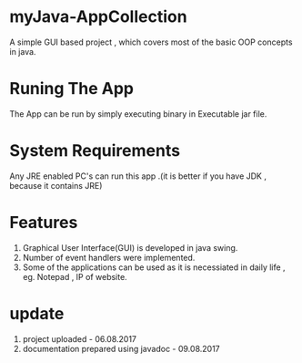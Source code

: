 # myJava-AppCollection
A simple GUI based project , which covers most of the basic OOP concepts in java.

# Runing The App
The App can be run by simply executing binary in Executable jar file.

# System Requirements
Any JRE enabled PC's can run this app .(it is better if you have JDK , because it contains JRE)

# Features
1) Graphical User Interface(GUI) is developed in java swing.
2) Number of event handlers were implemented.
3) Some of the applications can be used as it is necessiated in daily life , eg. Notepad , IP of website.

# update
1) project uploaded - 06.08.2017
2) documentation prepared using javadoc - 09.08.2017

